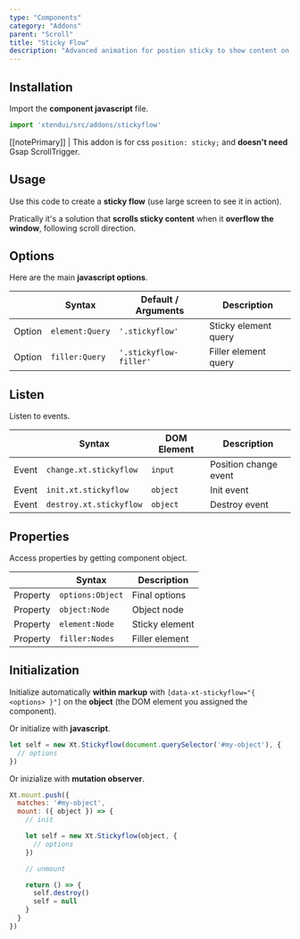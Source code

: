 ```yaml
---
type: "Components"
category: "Addons"
parent: "Scroll"
title: "Sticky Flow"
description: "Advanced animation for postion sticky to show content on scroll for better usability."
---
```


## Installation

Import the **component javascript** file.

```jsx
import 'xtendui/src/addons/stickyflow'
```

[[notePrimary]]
| This addon is for css `position: sticky;` and **doesn't need** Gsap ScrollTrigger.

## Usage

Use this code to create a **sticky flow** (use large screen to see it in action).

Pratically it's a solution that **scrolls sticky content** when it **overflow the window**, following scroll direction.

<demo>
  <div class="gatsby_demo_item xt-toggle" data-iframe="iframe/components/addons/animation/stickyflow">
  </div>
</demo>

## Options
 
Here are the main **javascript options**.

<div class="xt-overflow-sub overflow-y-hidden overflow-x-scroll my-4 xt-m-auto w-full">

|                         | Syntax                                    | Default / Arguments                       | Description                   |
| ----------------------- | ----------------------------------------- | ----------------------------- | ----------------------------- |
| Option                    | `element:Query`                          | `'.stickyflow'`        | Sticky element query            |
| Option                    | `filler:Query`                          | `'.stickyflow-filler'`        | Filler element query            |

</div>

## Listen

Listen to events.

<div class="xt-overflow-sub overflow-y-hidden overflow-x-scroll my-4 xt-m-auto w-full">

|                         | Syntax                                    | DOM Element                    | Description                   |
| ----------------------- | ----------------------------------------- | ----------------------------- | ----------------------------- |
| Event                   | `change.xt.stickyflow`                        | `input` | Position change event             |
| Event                   | `init.xt.stickyflow`           | `object` | Init event             |
| Event                   | `destroy.xt.stickyflow`           | `object` | Destroy event             |

</div>

## Properties

Access properties by getting component object.

<div class="xt-overflow-sub overflow-y-hidden overflow-x-scroll my-4 xt-m-auto w-full">

|                         | Syntax                                   | Description                   |
| ----------------------- | ---------------------------------------- | ----------------------------- |
| Property                   | `options:Object`       | Final options             |
| Property                   | `object:Node`       | Object node             |
| Property                   | `element:Node`       | Sticky element             |
| Property                   | `filler:Nodes`       | Filler element             |

</div>

## Initialization

Initialize automatically **within markup** with `[data-xt-stickyflow="{ <options> }"]` on the **object** (the DOM element you assigned the component).

Or initialize with **javascript**.

```js
let self = new Xt.Stickyflow(document.querySelector('#my-object'), {
  // options
})
```

Or inizialize with **mutation observer**.

```js
Xt.mount.push({
  matches: '#my-object',
  mount: ({ object }) => {
    // init

    let self = new Xt.Stickyflow(object, {
      // options
    })

    // unmount

    return () => {
      self.destroy()
      self = null
    }
  }
})
```
